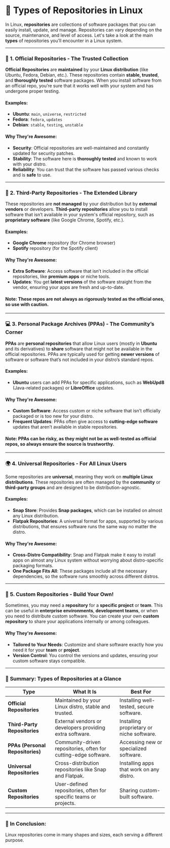 # 🌟 **Types of Repositories in Linux**

In Linux, **repositories** are collections of software packages that you can easily install, update, and manage. Repositories can vary depending on the source, maintenance, and level of access. Let's take a look at the main **types** of repositories you’ll encounter in a Linux system.

---

### 📂 **1. Official Repositories** - The Trusted Collection

**Official Repositories** are **maintained** by your **Linux distribution** (like Ubuntu, Fedora, Debian, etc.). These repositories contain **stable, trusted**, and **thoroughly tested** software packages. When you install software from an official repo, you’re sure that it works well with your system and has undergone proper testing.

#### **Examples**:
- **Ubuntu**: `main`, `universe`, `restricted`
- **Fedora**: `fedora`, `updates`
- **Debian**: `stable`, `testing`, `unstable`

#### **Why They're Awesome:**
- **Security**: Official repositories are well-maintained and constantly updated for security patches.
- **Stability**: The software here is **thoroughly tested** and known to work with your distro.
- **Reliability**: You can trust that the software has passed various checks and is **safe** to use.

---

### 🔄 **2. Third-Party Repositories** - The Extended Library

These repositories are **not managed** by your distribution but by **external vendors** or developers. **Third-party repositories** allow you to install software that isn’t available in your system's official repository, such as **proprietary software** (like Google Chrome, Spotify, etc.).

#### **Examples**:
- **Google Chrome** repository (for Chrome browser)
- **Spotify** repository (for the Spotify client)

#### **Why They're Awesome:**
- **Extra Software**: Access software that isn’t included in the official repositories, like **premium apps** or niche tools.
- **Updates**: You get **latest versions** of the software straight from the vendor, ensuring your apps are fresh and up-to-date.
  
#### **Note**: These repos are not always as rigorously tested as the official ones, so **use with caution**.

---

### 💻 **3. Personal Package Archives (PPAs)** - The Community’s Corner

**PPAs** are **personal repositories** that allow Linux users (mostly in **Ubuntu** and its derivatives) to **share** software that might not be available in the official repositories. PPAs are typically used for getting **newer versions** of software or software that’s not included in your distro’s standard repos.

#### **Examples**:
- **Ubuntu** users can add PPAs for specific applications, such as **WebUpd8** (Java-related packages) or **LibreOffice** updates.
  
#### **Why They're Awesome:**
- **Custom Software**: Access custom or niche software that isn’t officially packaged or is too new for your distro.
- **Frequent Updates**: PPAs often give access to **cutting-edge software** updates that aren’t available in stable repositories.

#### **Note**: PPAs can be risky, as they might not be as well-tested as official repos, so always ensure the source is **trustworthy**.

---

### 🌍 **4. Universal Repositories** - For All Linux Users

Some repositories are **universal**, meaning they work on **multiple Linux distributions**. These repositories are often managed by the **community** or **third-party groups** and are designed to be distribution-agnostic.

#### **Examples**:
- **Snap Store**: Provides **Snap packages**, which can be installed on almost any Linux distribution.
- **Flatpak Repositories**: A universal format for apps, supported by various distributions, that ensures software runs the same way no matter the distro.

#### **Why They're Awesome:**
- **Cross-Distro Compatibility**: Snap and Flatpak make it easy to install apps on almost any Linux system without worrying about distro-specific packaging formats.
- **One Package Fits All**: These packages include all the necessary dependencies, so the software runs smoothly across different distros.

---

### 🔧 **5. Custom Repositories** - Build Your Own!

Sometimes, you may need a **repository** for a **specific project** or **team**. This can be useful in **enterprise environments**, **development teams**, or when you need to distribute custom software. You can create your own **custom repository** to share your applications internally or among colleagues.

#### **Why They're Awesome:**
- **Tailored to Your Needs**: Customize and share software exactly how you need it for your **team** or **project**.
- **Version Control**: You control the versions and updates, ensuring your custom software stays compatible.

---

### 📣 **Summary: Types of Repositories at a Glance**

| **Type**                  | **What It Is**                                          | **Best For**                              |
|---------------------------|---------------------------------------------------------|-------------------------------------------|
| **Official Repositories**  | Maintained by your Linux distro, stable and trusted.    | Installing well-tested, secure software.  |
| **Third-Party Repositories** | External vendors or developers providing extra software. | Installing proprietary or niche software. |
| **PPAs (Personal Repositories)** | Community-driven repositories, often for cutting-edge software. | Accessing new or specialized software.    |
| **Universal Repositories** | Cross-distribution repositories like Snap and Flatpak. | Installing apps that work on any distro.  |
| **Custom Repositories**    | User-defined repositories, often for specific teams or projects. | Sharing custom-built software.           |

---

### 🚀 **In Conclusion:**

Linux repositories come in many shapes and sizes, each serving a different purpose.
